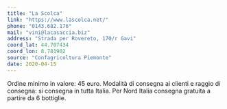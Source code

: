```yaml
---
title: "La Scolca"
link: "https://www.lascolca.net/"
phone: "0143.682.176"
mail: "vini@lacasaccia.biz"
address: "Strada per Rovereto, 170/r Gavi"
coord_lat: 44.707434
coord_lon: 8.781902
source: "Confagricoltura Piemonte"
date: 2020-04-15
---
```


Ordine minimo in valore: 45 euro. 
Modalità di consegna ai clienti e raggio di consegna: si consegna in tutta Italia. 
Per Nord Italia consegna gratuita a partire da 6 bottiglie.